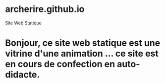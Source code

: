 # archerire.github.io
Site Web Statique
# Bonjour, ce site web statique est une vitrine d'une animation ... ce site est en cours de confection en auto-didacte.
